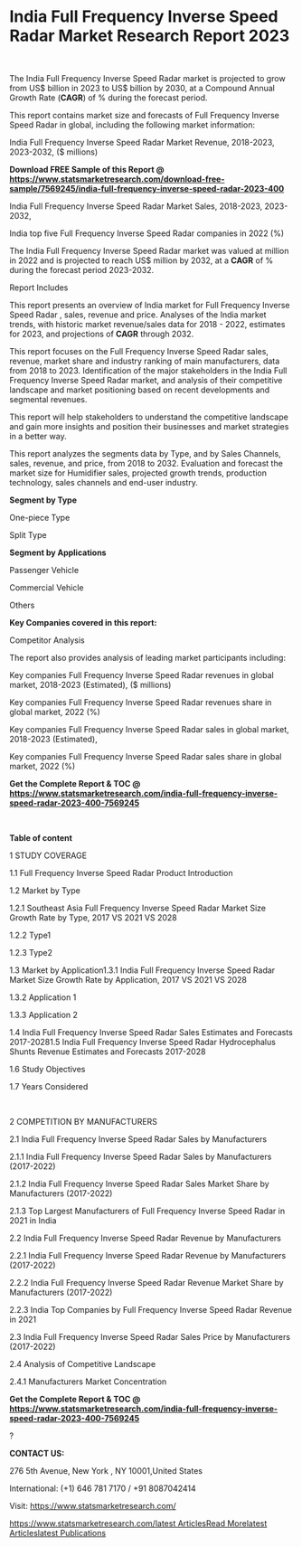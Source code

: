 <h1>India Full Frequency Inverse Speed Radar Market Research Report 2023</h1><br/><p>The India Full Frequency Inverse Speed Radar market is projected to grow from US$ billion in 2023 to US$ billion by 2030, at a Compound Annual Growth Rate (<strong>CAGR</strong>) of % during the forecast period.</p>
 
 
 
 <p>This report contains market size and forecasts of Full Frequency Inverse Speed Radar in global, including the following market information:</p>
 
 
 
 <p>India Full Frequency Inverse Speed Radar Market Revenue, 2018-2023, 2023-2032, ($ millions)</p>
 
 
 
 <p><strong>Download FREE Sample of this Report @ <a href="https://www.statsmarketresearch.com/download-free-sample/7569245/india-full-frequency-inverse-speed-radar-2023-400">https://www.statsmarketresearch.com/download-free-sample/7569245/india-full-frequency-inverse-speed-radar-2023-400</a></strong></p>
 
 
 
 <p>India Full Frequency Inverse Speed Radar Market Sales, 2018-2023, 2023-2032,</p>
 
 
 
 <p>India top five Full Frequency Inverse Speed Radar companies in 2022 (%)</p>
 
 
 
 <p>The India Full Frequency Inverse Speed Radar market was valued at million in 2022 and is projected to reach US$ million by 2032, at a <strong>CAGR</strong> of % during the forecast period 2023-2032.</p>
 
 
 
 <p>Report Includes</p>
 
 
 
 <p>This report presents an overview of India market for Full Frequency Inverse Speed Radar , sales, revenue and price. Analyses of the India market trends, with historic market revenue/sales data for 2018 - 2022, estimates for 2023, and projections of <strong>CAGR</strong> through 2032.</p>
 
 
 
 <p>This report focuses on the Full Frequency Inverse Speed Radar sales, revenue, market share and industry ranking of main manufacturers, data from 2018 to 2023. Identification of the major stakeholders in the India Full Frequency Inverse Speed Radar market, and analysis of their competitive landscape and market positioning based on recent developments and segmental revenues.</p>
 
 
 
 <p>This report will help stakeholders to understand the competitive landscape and gain more insights and position their businesses and market strategies in a better way.</p>
 
 
 
 <p>This report analyzes the segments data by Type, and by Sales Channels, sales, revenue, and price, from 2018 to 2032. Evaluation and forecast the market size for Humidifier sales, projected growth trends, production technology, sales channels and end-user industry.</p>
 
 
 
 <p><strong>Segment by Type</strong></p>
 
 
 
 <p>One-piece Type</p>
 
 
 
 <p>Split Type</p>
 
 
 
 <p><strong>Segment <strong><strong>by Applications</strong></strong></strong></p>
 
 
 
 <p>Passenger Vehicle</p>
 
 
 
 <p>Commercial Vehicle</p>
 
 
 
 <p>Others</p>
 
 
 
 <p><strong>Key Companies covered in this report:</strong></p>
 
 
 
 <p>Competitor Analysis</p>
 
 
 
 <p>The report also provides analysis of leading market participants including:</p>
 
 
 
 <p>Key companies Full Frequency Inverse Speed Radar revenues in global market, 2018-2023 (Estimated), ($ millions)</p>
 
 
 
 <p>Key companies Full Frequency Inverse Speed Radar revenues share in global market, 2022 (%)</p>
 
 
 
 <p>Key companies Full Frequency Inverse Speed Radar sales in global market, 2018-2023 (Estimated),</p>
 
 
 
 <p>Key companies Full Frequency Inverse Speed Radar sales share in global market, 2022 (%)</p>
 
 
 
 <div><b>Get the Complete Report & TOC @ <a href="https://www.statsmarketresearch.com/india-full-frequency-inverse-speed-radar-2023-400-7569245">https://www.statsmarketresearch.com/india-full-frequency-inverse-speed-radar-2023-400-7569245</a></b></div>
 
 
 
 <p><br />
 
 <b>Table of content</b></p>
 
 
 
 <p>1 STUDY COVERAGE<br />
 
 1.1 Full Frequency Inverse Speed Radar Product Introduction<br />
 
 1.2 Market by Type<br />
 
 1.2.1 Southeast Asia Full Frequency Inverse Speed Radar Market Size Growth Rate by Type, 2017 VS 2021 VS 2028<br />
 
 1.2.2 Type1<br />
 
 1.2.3 Type2<br />
 
 1.3 Market by Application1.3.1 India Full Frequency Inverse Speed Radar Market Size Growth Rate by Application, 2017 VS 2021 VS 2028<br />
 
 1.3.2 Application 1<br />
 
 1.3.3 Application 2<br />
 
 1.4 India Full Frequency Inverse Speed Radar Sales Estimates and Forecasts 2017-20281.5 India Full Frequency Inverse Speed Radar Hydrocephalus Shunts Revenue Estimates and Forecasts 2017-2028<br />
 
 1.6 Study Objectives<br />
 
 1.7 Years Considered<br />
 
 <br />
 
 2 COMPETITION BY MANUFACTURERS<br />
 
 2.1 India Full Frequency Inverse Speed Radar Sales by Manufacturers<br />
 
 2.1.1 India Full Frequency Inverse Speed Radar Sales by Manufacturers (2017-2022)<br />
 
 2.1.2 India Full Frequency Inverse Speed Radar Sales Market Share by Manufacturers (2017-2022)<br />
 
 2.1.3 Top Largest Manufacturers of Full Frequency Inverse Speed Radar in 2021 in India<br />
 
 2.2 India Full Frequency Inverse Speed Radar Revenue by Manufacturers<br />
 
 2.2.1 India Full Frequency Inverse Speed Radar Revenue by Manufacturers (2017-2022)<br />
 
 2.2.2 India Full Frequency Inverse Speed Radar Revenue Market Share by Manufacturers (2017-2022)<br />
 
 2.2.3 India Top Companies by Full Frequency Inverse Speed Radar Revenue in 2021<br />
 
 2.3 India Full Frequency Inverse Speed Radar Sales Price by Manufacturers (2017-2022)<br />
 
 2.4 Analysis of Competitive Landscape<br />
 
 2.4.1 Manufacturers Market Concentration</p>
 
 
 
 <div><b>Get the Complete Report & TOC @ <a href="https://www.statsmarketresearch.com/india-full-frequency-inverse-speed-radar-2023-400-7569245">https://www.statsmarketresearch.com/india-full-frequency-inverse-speed-radar-2023-400-7569245</a></b></div>
 
 
 
 <p>? </p>
 
 
 
 <p><b>CONTACT US:</b><br />
 
 276 5th Avenue, New York , NY 10001,United States<br />
 
 International: (+1) 646 781 7170 / +91 8087042414<br />
 
 Visit: <a href="https://www.statsmarketresearch.com/">https://www.statsmarketresearch.com/</a><br />
 
 <a href="https://gyeongbokgung.com">https://www.statsmarketresearch.com/</a><a href="https://hallyeomaritime.com">latest Articles</a><a href="https://jingwansa.com">Read More</a><a href="https://nguoiviet.jp/">latest Articles</a><a href="https://www.intelmarketresearch.com/">latest Publications</a></p>